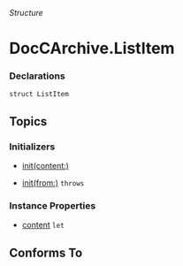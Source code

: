 *Structure*

# DocCArchive.ListItem

### Declarations

```
struct ListItem
```

## Topics

### Initializers

- [init(content:)](../../docs/docc2md/doccarchive/listitem/init(content:).md)



- [init(from:)](../../docs/docc2md/doccarchive/listitem/init(from:).md) `throws`




### Instance Properties

- [content](../../docs/docc2md/doccarchive/listitem/content.md) `let`




## Conforms To


